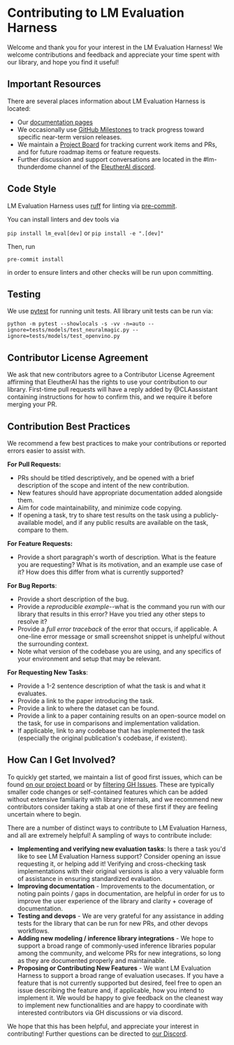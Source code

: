 # Contributing to LM Evaluation Harness

Welcome and thank you for your interest in the LM Evaluation Harness! We welcome contributions and feedback and appreciate your time spent with our library, and hope you find it useful!

## Important Resources

There are several places information about LM Evaluation Harness is located:

- Our [documentation pages](https://github.com/EleutherAI/lm-evaluation-harness/tree/main/docs)
- We occasionally use [GitHub Milestones](https://github.com/EleutherAI/lm-evaluation-harness/milestones) to track progress toward specific near-term version releases.
- We maintain a [Project Board](https://github.com/orgs/EleutherAI/projects/25) for tracking current work items and PRs, and for future roadmap items or feature requests.
- Further discussion and support conversations are located in the #lm-thunderdome channel of the [EleutherAI discord](https://discord.gg/eleutherai).

## Code Style

LM Evaluation Harness uses [ruff](https://github.com/astral-sh/ruff) for linting via [pre-commit](https://pre-commit.com/).

You can install linters and dev tools via

```pip install lm_eval[dev]``` or ```pip install -e ".[dev]"```

Then, run

```pre-commit install```

in order to ensure linters and other checks will be run upon committing.

## Testing

We use [pytest](https://docs.pytest.org/en/latest/) for running unit tests. All library unit tests can be run via:

```
python -m pytest --showlocals -s -vv -n=auto --ignore=tests/models/test_neuralmagic.py --ignore=tests/models/test_openvino.py
```

## Contributor License Agreement

We ask that new contributors agree to a Contributor License Agreement affirming that EleutherAI has the rights to use your contribution to our library.
First-time pull requests will have a reply added by @CLAassistant containing instructions for how to confirm this, and we require it before merging your PR.


## Contribution Best Practices

We recommend a few best practices to make your contributions or reported errors easier to assist with.

**For Pull Requests:**
- PRs should be titled descriptively, and be opened with a brief description of the scope and intent of the new contribution.
- New features should have appropriate documentation added alongside them.
- Aim for code maintainability, and minimize code copying.
- If opening a task, try to share test results on the task using a publicly-available model, and if any public results are available on the task, compare to them.

**For Feature Requests:**
- Provide a short paragraph's worth of description. What is the feature you are requesting? What is its motivation, and an example use case of it? How does this differ from what is currently supported?

**For Bug Reports**:
- Provide a short description of the bug.
- Provide a *reproducible example*--what is the command you run with our library that results in this error? Have you tried any other steps to resolve it?
- Provide a *full error traceback* of the error that occurs, if applicable. A one-line error message or small screenshot snippet is unhelpful without the surrounding context.
- Note what version of the codebase you are using, and any specifics of your environment and setup that may be relevant.

**For Requesting New Tasks**:
- Provide a 1-2 sentence description of what the task is and what it evaluates.
- Provide a link to the paper introducing the task.
- Provide a link to where the dataset can be found.
- Provide a link to a paper containing results on an open-source model on the task, for use in comparisons and implementation validation.
- If applicable, link to any codebase that has implemented the task (especially the original publication's codebase, if existent).

## How Can I Get Involved?

To quickly get started, we maintain a list of good first issues, which can be found [on our project board](https://github.com/orgs/EleutherAI/projects/25/views/8) or by [filtering GH Issues](https://github.com/EleutherAI/lm-evaluation-harness/issues?q=is%3Aopen+label%3A%22good+first+issue%22+label%3A%22help+wanted%22). These are typically smaller code changes or self-contained features which can be added without extensive familiarity with library internals, and we recommend new contributors consider taking a stab at one of these first if they are feeling uncertain where to begin.

There are a number of distinct ways to contribute to LM Evaluation Harness, and all are extremely helpful! A sampling of ways to contribute include:
- **Implementing and verifying new evaluation tasks**: Is there a task you'd like to see LM Evaluation Harness support? Consider opening an issue requesting it, or helping add it! Verifying and cross-checking task implementations with their original versions is also a very valuable form of assistance in ensuring standardized evaluation.
- **Improving documentation** - Improvements to the documentation, or noting pain points / gaps in documentation, are helpful in order for us to improve the user experience of the library and clarity + coverage of documentation.
- **Testing and devops** - We are very grateful for any assistance in adding tests for the library that can be run for new PRs, and other devops workflows.
- **Adding new modeling / inference library integrations** - We hope to support a broad range of commonly-used inference libraries popular among the community, and welcome PRs for new integrations, so long as they are documented properly and maintainable.
- **Proposing or Contributing New Features** - We want LM Evaluation Harness to support a broad range of evaluation usecases. If you have a feature that is not currently supported but desired, feel free to open an issue describing the feature and, if applicable, how you intend to implement it. We would be happy to give feedback on the cleanest way to implement new functionalities and are happy to coordinate with interested contributors via GH discussions or via discord.

We hope that this has been helpful, and appreciate your interest in contributing! Further questions can be directed to [our Discord](discord.gg/eleutherai).
